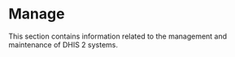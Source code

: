 # Manage

This section contains information related to the management and maintenance of DHIS 2 systems.
